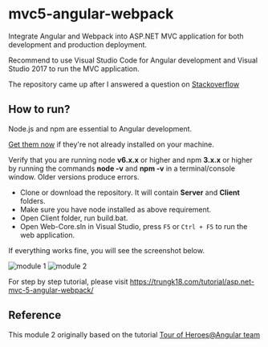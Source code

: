 # mvc5-angular-webpack
Integrate Angular and Webpack into ASP.NET MVC application for both development and production deployment.

Recommend to use Visual Studio Code for Angular development and Visual Studio 2017 to run the MVC application.

The repository came up after I answered a question on [Stackoverflow](https://stackoverflow.com/a/47918737/3375906)

## How to run?
Node.js and npm are essential to Angular development.

[Get them now](https://docs.npmjs.com/getting-started/installing-node) if they're not already installed on your machine.

Verify that you are running node **v6.x.x** or higher and npm **3.x.x** or higher by running the commands **node -v** and **npm -v** in a terminal/console window. Older versions produce errors.

* Clone or download the repository. It will contain **Server** and **Client** folders.
* Make sure you have node installed as above requirement.
* Open Client folder, run build.bat.
* Open Web-Core.sln in Visual Studio, press `F5` or `Ctrl + F5` to run the web application.

If everything works fine, you will see the screenshot below.

![module 1](https://gitlab.com/trungk181/blog/-/raw/master/img/mvc5angular/screen-1.png)
![module 2](https://gitlab.com/trungk181/blog/-/raw/master/img/mvc5angular/screen-2.png)

For step by step tutorial, please visit https://trungk18.com/tutorial/asp.net-mvc-5-angular-webpack/

## Reference

This module 2 originally based on the tutorial [Tour of Heroes@Angular team](https://angular.io/tutorial)

